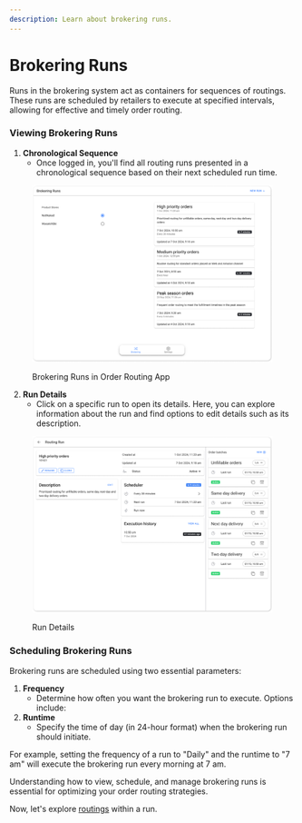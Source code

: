 ```yaml
---
description: Learn about brokering runs.
---
```


# Brokering Runs

Runs in the brokering system act as containers for sequences of routings. These runs are scheduled by retailers to execute at specified intervals, allowing for effective and timely order routing.

### Viewing Brokering Runs

1. **Chronological Sequence**
   * Once logged in, you'll find all routing runs presented in a chronological sequence based on their next scheduled run time.

<figure><img src="../.gitbook/assets/Brokering Runs (1).png" alt=""><figcaption><p>Brokering Runs in Order Routing App</p></figcaption></figure>

2. **Run Details**
   * Click on a specific run to open its details. Here, you can explore information about the run and find options to edit details such as its description.

<figure><img src="../.gitbook/assets/Run details.png" alt=""><figcaption><p>Run Details</p></figcaption></figure>

### Scheduling Brokering Runs

Brokering runs are scheduled using two essential parameters:

1. **Frequency**
   * Determine how often you want the brokering run to execute. Options include:
2. **Runtime**
   * Specify the time of day (in 24-hour format) when the brokering run should initiate.

For example, setting the frequency of a run to "Daily" and the runtime to "7 am" will execute the brokering run every morning at 7 am.

Understanding how to view, schedule, and manage brokering runs is essential for optimizing your order routing strategies.

Now, let's explore [routings](routings.md) within a run.
